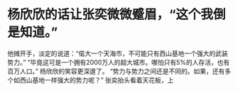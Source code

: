 # 杨欣欣的话让张奕微微蹙眉，“这个我倒是知道。”
他摊开手，淡定的说道：“偌大一个天海市，不可能只有西山基地一个强大的武装势力。”
“毕竟这可是一个拥有2000万人的超大城市。哪怕只有5%的人存活，也有百万人口。”
杨欣欣的笑容更深邃了。
“势力与势力之间还是不同的。如果，还有多个如西山基地一样强大的势力呢？”
张奕抬头看着天花板，上

